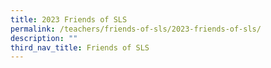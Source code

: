 ```yaml
---
title: 2023 Friends of SLS
permalink: /teachers/friends-of-sls/2023-friends-of-sls/
description: ""
third_nav_title: Friends of SLS
---
```

